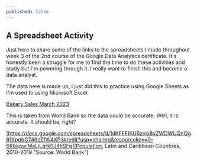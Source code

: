 ```yaml
---
published: false
---
```

## A Spreadsheet Activity

Just here to share some of the links to the spreadsheets I made throughout week 3 of the 2nd course of the Google Data Analytics certificate. It's honestly been a struggle for me to find the time to do these activities and study but I'm powering through it. I really want to finish this and become a data analyst.


The data here is made up, I just did this to practice using Google Sheets as I'm used to using Microsoft Excel.

[Bakery Sales March 2023](https://docs.google.com/spreadsheets/d/1YRvQjVhqBgSBHZ1gSzWYQVlQoTs3aGiObshXU-bNEGQ/edit?usp=sharing "This is a data base of bakery sales in March 2023")


This is taken from World Bank so the data could be accurate. Well, it is accurate. It should be, right?

[https://docs.google.com/spreadsheets/d/1dKFFFIKU6zvjx8xZWDWUQnQg6fXpqbG746zZfW4XP3k/edit?usp=sharing&resourcekey=0-6KbkgwiMaLjLgrk0J4hSFg](Population, Latin and Caribbean Countries, 2010-2019 "Source: World Bank")



